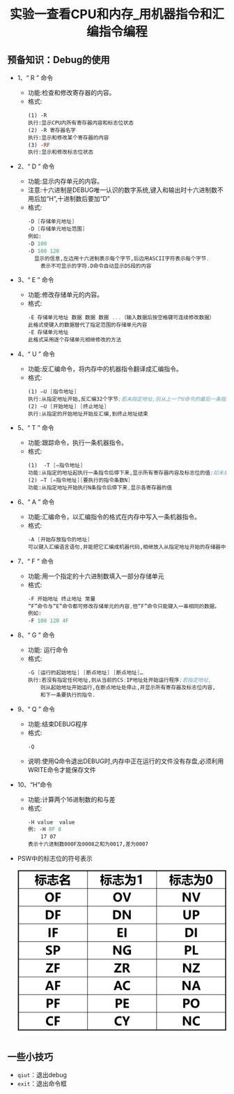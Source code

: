 <h1 align="center">实验一查看CPU和内存_用机器指令和汇编指令编程</h1>

## 预备知识：Debug的使用

* 1、“ R ” 命令 
	* 功能:检查和修改寄存器的内容。
	* 格式:
	  ```asm
	  (1) -R
	  执行:显示CPU内所有寄存器内容和标志位状态
	  (2) -R 寄存器名字
	  执行:显示和修改某个寄存器的内容
	  (3) -RF
	  执行:显示和修改标志位状态
	  ```
* 2、“ D ” 命令
	* 功能:显示内存单元的内容。
	* 注意:十六进制是DEBUG唯一认识的数字系统,键入和输出时十六进制数不用后加“H”,十进制数后要加“D”
	* 格式: 
	  ```asm
	  -D [存储单元地址]         
	  -D [存储单元地址范围]
	  例如:
	  -D 100
	  -D 100 120
    	显示的信息,左边用十六进制表示每个字节,后边用ASCII字符表示每个字节.
	      表示不可显示的字符.D命令自动显示DS段的内容
	  ```
* 3、“ E ” 命令
	* 功能:修改存储单元的内容。
	* 格式:
	  ```asm
	  -E 存储单元地址 数据 数据 数据 ...（输入数据后按空格键可连续修改数据）
	  此格式使键入的数据替代了指定范围的存储单元内容
	  -E 存储单元地址
	  此格式采用逐个存储单元相继修改的方法
	  ```
* 4、“ U ” 命令
	* 功能:反汇编命令，将内存中的机器指令翻译成汇编指令。
	* 格式:
	  ```asm
	  (1) –U [指令地址]
	  执行:从指定地址开始,反汇编32个字节;若未指定地址,则从上一个U命令的最后一条指令的下一个单元开始显示32个字节
	  (2) –U [开始地址] [终止地址]
	  执行:从指定的开始地址开始反汇编,到终止地址结束
	  ```
* 5、“ T ” 命令  
	* 功能:跟踪命令，执行一条机器指令。
	* 格式:
	  ```asm
	  (1)  -T [=指令地址]
	  功能:从指定的地址起执行一条指令后停下来,显示所有寄存器内容及标志位的值;如未指定地址则从当前的CS:IP开始执行
	  (2) –T [=指令地址][要执行的指令条数N]
	  功能:从指定地址开始执行N条指令后停下来,显示各寄存器的值
	  ```
* 6、“ A ” 命令
	* 功能:汇编命令，以汇编指令的格式在内存中写入一条机器指令。
	* 格式:
	  ```asm
	  -A [开始存放指令的地址]
	  可以键入汇编语言语句,并能把它汇编成机器代码,相继放入从指定地址开始的存储器中.
	  ```
* 7、“ F ” 命令
	* 功能:用一个指定的十六进制数填入一部分存储单元
	* 格式:
	  ```asm
	  -F 开始地址 终止地址 常量
	  “F”命令与“E”命令都可修改存储单元的内容,但“F”命令只能键入一串相同的数据。
	  例如:
	  -F 100 120 4F
	  ```
* 8、“ G ” 命令  
	* 功能: 运行命令
	* 格式:
	  ```asm
	  -G [运行的起始地址] [断点地址] [断点地址]…
	  执行:若没有指定任何地址,则从当前的CS:IP地址处开始运行程序;若指定地址,
	      则从起始地址开始运行,在断点地址处停止,并显示所有寄存器及标志位内容,
		  和下一条要执行的指令.
	  ```
* 9、“ Q ” 命令
	* 功能:结束DEBUG程序
	* 格式:	
	  ```asm
	  -Q
	  ```
	* 说明:使用Q命令退出DEBUG时,内存中正在运行的文件没有存盘,必须利用WRITE命令才能保存文件
* 10、“H”命令
	* 功能:计算两个16进制数的和与差
	* 格式:
	  ```asm
	  -H value  value
	  例: -H 0F 8
      	  17 07
	  表示十六进制数000F及0008之和为0017,差为0007
	  ```

* PSW中的标志位的符号表示

	<div align="center"><img src="./img/PSW.png"/></div>


## 一些小技巧

* `qiut`：退出debug
* `exit`：退出命令框




























































































